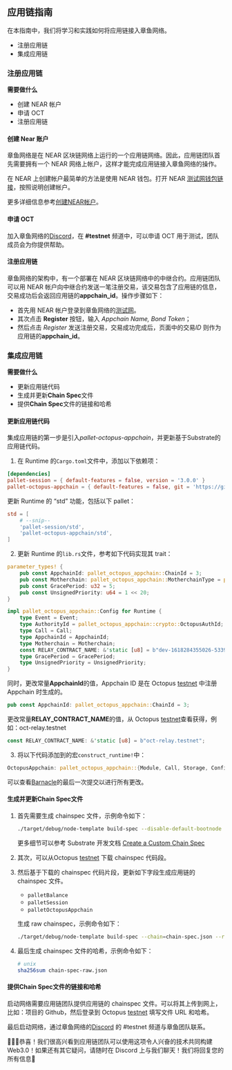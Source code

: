 ## 应用链指南

在本指南中，我们将学习和实践如何将应用链接入章鱼网络。

* 注册应用链
* 集成应用链

### 注册应用链

**需要做什么**

* 创建 NEAR 帐户
* 申请 OCT
* 注册应用链

#### 创建 Near 账户

章鱼网络是在 NEAR 区块链网络上运行的一个应用链网络。因此，应用链团队首先需要拥有一个 NEAR 网络上帐户，这样才能完成应用链接入章鱼网络的操作。

在 NEAR 上创建帐户最简单的方法是使用 NEAR 钱包。打开 NEAR [测试网钱包链接](https://wallet.testnet.near.org)，按照说明创建帐户。

更多详细信息参考[创建NEAR帐户](https://docs.near.org/docs/develop/basics/create-account)。

#### 申请 OCT

加入章鱼网络的[Discord](https://discord.gg/6GTJBkZA9Q)，在 **#testnet** 频道中，可以申请 OCT 用于测试，团队成员会为你提供帮助。

#### 注册应用链

章鱼网络的架构中，有一个部署在 NEAR 区块链网络中的中继合约。应用链团队可以用 NEAR 帐户向中继合约发送一笔注册交易，该交易包含了应用链的信息，交易成功后会返回应用链的**appchain_id**。操作步骤如下：

* 首先用 NEAR 帐户登录到章鱼网络的[测试网](https://testnet.oct.network/)。
* 其次点击 **Register** 按钮，输入 *Appchain Name, Bond Token*；
* 然后点击 *Register* 发送注册交易，交易成功完成后，页面中的交易*ID* 则作为应用链的**appchain_id**。

### 集成应用链

**需要做什么**

* 更新应用链代码
* 生成并更新**Chain Spec**文件
* 提供**Chain Spec**文件的链接和哈希

#### 更新应用链代码

集成应用链的第一步是引入*pallet-octopus-appchain*，并更新基于Substrate的应用链代码。

1. 在 Runtime 的`Cargo.toml`文件中，添加以下依赖项：

```TOML
[dependencies]
pallet-session = { default-features = false, version = '3.0.0' }
pallet-octopus-appchain = { default-features = false, git = 'https://github.com/octopus-network/pallet-octopus-appchain.git' }
```

更新 Runtime 的 “std” 功能，包括以下 pallet：

```TOML
std = [
    # --snip--
    'pallet-session/std',
    'pallet-octopus-appchain/std',
]
```

2. 更新 Runtime 的`lib.rs`文件，参考如下代码实现其 trait：


```rust
parameter_types! {
	pub const AppchainId: pallet_octopus_appchain::ChainId = 3;
	pub const Motherchain: pallet_octopus_appchain::MotherchainType = pallet_octopus_appchain::MotherchainType::NEAR;
	pub const GracePeriod: u32 = 5;
	pub const UnsignedPriority: u64 = 1 << 20;
}

impl pallet_octopus_appchain::Config for Runtime {
	type Event = Event;
	type AuthorityId = pallet_octopus_appchain::crypto::OctopusAuthId;
	type Call = Call;
	type AppchainId = AppchainId;
	type Motherchain = Motherchain;
	const RELAY_CONTRACT_NAME: &'static [u8] = b"dev-1618284355026-5339538";
	type GracePeriod = GracePeriod;
	type UnsignedPriority = UnsignedPriority;
}
```

同时，更改常量**AppchainId**的值，Appchain ID 是在 Octopus [testnet](https://testnet.oct.network/) 中注册 Appchain 时生成的。

```Rust
pub const AppchainId: pallet_octopus_appchain::ChainId = 3;
```

更改常量**RELAY_CONTRACT_NAME**的值，从 Octopus [testnet](https://testnet.oct.network/)查看获得，例如：oct-relay.testnet

```Rust
const RELAY_CONTRACT_NAME: &'static [u8] = b"oct-relay.testnet";
```

3. 将以下代码添加到的宏`construct_runtime!`中：

```rust
OctopusAppchain: pallet_octopus_appchain::{Module, Call, Storage, Config<T>, Event<T>, ValidateUnsigned},
```

可以查看[Barnacle](https://github.com/octopus-network/barnacle)的最后一次提交以进行所有更改。

#### 生成并更新Chain Spec文件

1. 首先需要生成 chainspec 文件，示例命令如下：

   ```bash
   ./target/debug/node-template build-spec --disable-default-bootnode --chain local > chain-spec.json
   ```

    更多细节可以参考 Substrate 开发文档 [Create a Custom Chain Spec](https://substrate.dev/docs/en/tutorials/start-a-private-network/customspec)

2. 其次，可以从Octopus [testnet](https://testnet.oct.network/) 下载 chainspec 代码段。

3. 然后基于下载的 chainspec 代码片段，更新如下字段生成应用链的 chainspec 文件。

   * `palletBalance`
   * `palletSession`
   * `palletOctopusAppchain`

   生成 raw chainspec，示例命令如下：

   ```bash
   ./target/debug/node-template build-spec --chain=chain-spec.json --raw --disable-default-bootnode > chain-spec-raw.json
   ```

4. 最后生成 chainspec 文件的哈希，示例命令如下：

   ```bash
   # unix
   sha256sum chain-spec-raw.json
   ```

#### 提供Chain Spec文件的链接和哈希

启动网络需要应用链团队提供应用链的 chainspec 文件。可以将其上传到网上，比如：项目的 Github，然后登录到 Octopus [testnet](https://testnet.oct.network/) 填写文件 URL 和哈希。

最后启动网络，通过章鱼网络的[Discord](https://discord.gg/6GTJBkZA9Q) 的 #testnet 频道与章鱼团队联系。

🎉🎉🎉恭喜！我们很高兴看到应用链团队可以使用这项令人兴奋的技术共同构建 Web3.0！如果还有其它疑问，请随时在 Discord 上与我们聊天！我们将回复您的所有信息🤟